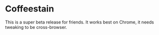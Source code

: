 Coffeestain
===========

This is a super beta release for friends.  It works best on Chrome, it needs tweaking to be cross-browser.


